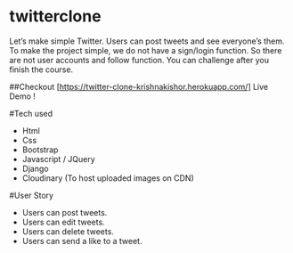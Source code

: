 # twitterclone
Let’s make simple Twitter. Users can post tweets and see everyone’s them.
To make the project simple, we do not have a sign/login function.
So there are not user accounts and follow function. You can challenge after you finish the course.

##Checkout [https://twitter-clone-krishnakishor.herokuapp.com/] Live Demo !

#Tech used

* Html
* Css
* Bootstrap
* Javascript / JQuery
* Django
* Cloudinary (To host uploaded images on CDN)

#User Story

* Users can post tweets.
* Users can edit tweets.
* Users can delete tweets.
* Users can send a like to a tweet.
